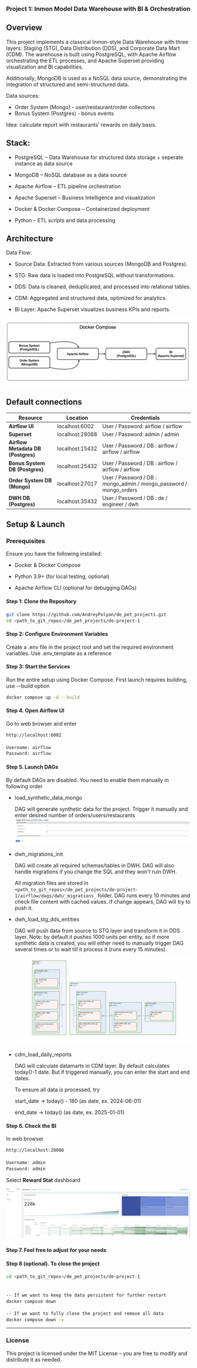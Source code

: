 ### Project 1: Inmon Model Data Warehouse with BI & Orchestration

## Overview

This project implements a classical Inmon-style Data Warehouse with three layers: Staging (STG), Data Distribution (DDS), and Corporate Data Mart (CDM). The warehouse is built using PostgreSQL, with Apache Airflow orchestrating the ETL processes, and Apache Superset providing visualization and BI capabilities.

Additionally, MongoDB is used as a NoSQL data source, demonstrating the integration of structured and semi-structured data.

Data sources:

- Order System (Mongo) - user/restaurant/order collections
- Bonus System (Postgres) - bonus events 

Idea: calculate report with restaurants' rewards on daily basis. 

## Stack:

- PostgreSQL – Data Warehouse for structured data storage + seperate instance as data source

- MongoDB – NoSQL database as a data source

- Apache Airflow – ETL pipeline orchestration

- Apache Superset – Business Intelligence and visualization

- Docker & Docker Compose – Containerized deployment

- Python – ETL scripts and data processing


## Architecture

Data Flow:

- Source Data: Extracted from various sources (MongoDB and Postgres).

- STG: Raw data is loaded into PostgreSQL without transformations.

- DDS: Data is cleaned, deduplicated, and processed into relational tables.

- CDM: Aggregated and structured data, optimized for analytics.

- BI Layer: Apache Superset visualizes business KPIs and reports.

![Structure](./img/project.png)

## Default connections 
| **Resource**  | **Location**  | **Credentials**  |
|-------------|----------------|------------------|
| **Airflow UI** | localhost:6002 |User / Password: airflow / airflow|
| **Superset** | localhost:28088 |User / Password: admin / admin|
| **Airflow Metadata DB (Postgres)** | localhost:15432 |User / Password / DB : airflow / airflow / airflow|
| **Bonus System DB (Postgres)** | localhost:25432 |User / Password / DB : airflow / airflow / airflow|
| **Order System DB (Mongo)** | localhost:27017 |User / Password / DB : mongo_admin / mongo_password / mongo_orders|
| **DWH DB (Postgres)** | localhost:35432 |User / Password / DB : de / engineer / dwh|



## Setup & Launch

### Prerequisites

Ensure you have the following installed:

- Docker & Docker Compose

- Python 3.9+ (for local testing, optional)

- Apache Airflow CLI (optional for debugging DAGs)

#### Step 1: Clone the Repository

```bash
git clone https://github.com/AndreyPolyan/de_pet_projects.git
cd <path_to_git_repos>/de_pet_projects/de-project-1
```

#### Step 2: Configure Environment Variables

Create a .env file in the project root and set the required environment variables. Use .env_template as a reference

#### Step 3: Start the Services

Run the entire setup using Docker Compose. First launch requires building, use --build option

```bash 
docker compose up -d --build
```

#### Step 4. Open Airflow UI

Go to web browser and enter
```bash
http://localhost:6002

Username: airflow
Password: airflow
```
#### Step 5. Launch DAGs

By default DAGs are disabled. You need to enable them manually in following order

- load_synthetic_data_mongo

    DAG will generate synthetic data for the project. Trigger it manually and enter desired number of orders/users/restaurants
    ![SyntheticData](./img/synthetic_data.png)
- dwh_migrations_init

    DAG will create all required schemas/tables in DWH. DAG will also handle migrations if you change the SQL and they won't ruin DWH.
    
    All migration files are stored in `<path_to_git_repos>/de_pet_projects/de-project-1/airflow/dags/dwh/_migrations_` folder. DAG runs every 10 minutes and check file content with cached values. If change appears, DAG will try to push it.
- dwh_load_stg_dds_entities
    
    DAG will push data from source to STG layer and transform it in DDS layer. Note: by default it pushes 1000 units per entity, so if more synthetic data is created, you will either need to manually trigger DAG several times or to wait till it process it (runs every 15 minutes).
    
    ![Entities](./img/load_entities.png)
-  cdm_load_daily_reports

    DAG will calculate datamarts in CDM layer. By default calculates today()-1 date. But if triggered manually, you can enter the start and end dates.
    
    To ensure all data is processed, try
    
    start_date -> today() - 180 (as date, ex. 2024-06-01)
    
    end_date -> today() (as date, ex. 2025-01-01)

#### Step 6. Check the BI
In web browser
```bash
http://localhost:28088

Username: admin
Password: admin
```

Select **Reward Stat** dashboard

![Entities](./img/dash.png)

#### Step 7. Feel free to adjust for your needs

#### Step 8 (optional). To close the project

```bash
cd <path_to_git_repos>/de_pet_projects/de-project-1


-- If we want to keep the data persistent for further restart
docker compose down

-- If we want to fully close the project and remove all data
docker compose down -v
```



---
### License

This project is licensed under the MIT License – you are free to modify and distribute it as needed.